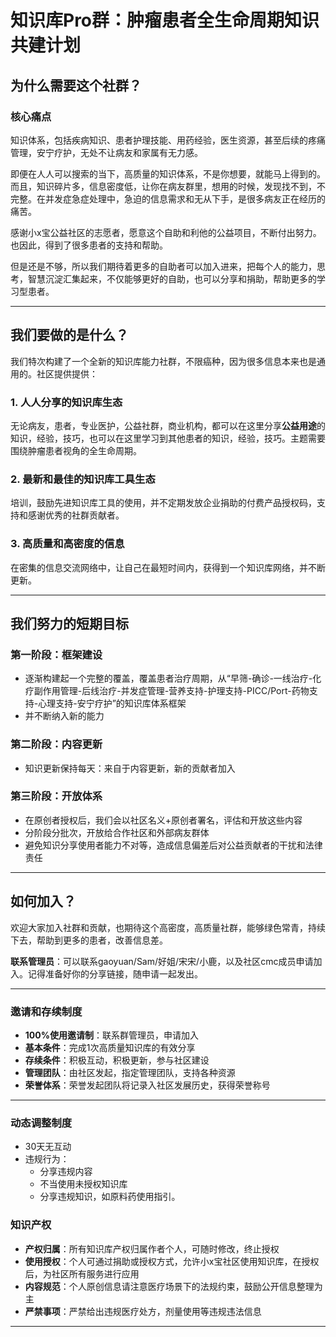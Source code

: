 # 知识库Pro群：肿瘤患者全生命周期知识共建计划

## 为什么需要这个社群？

### 核心痛点
知识体系，包括疾病知识、患者护理技能、用药经验，医生资源，甚至后续的疼痛管理，安宁疗护，无处不让病友和家属有无力感。

即便在人人可以搜索的当下，高质量的知识体系，不是你想要，就能马上得到的。而且，知识碎片多，信息密度低，让你在病友群里，想用的时候，发现找不到，不完整。在并发症急症处理中，急迫的信息需求和无从下手，是很多病友正在经历的痛苦。

感谢小x宝公益社区的志愿者，愿意这个自助和利他的公益项目，不断付出努力。也因此，得到了很多患者的支持和帮助。

但是还是不够，所以我们期待着更多的自助者可以加入进来，把每个人的能力，思考，智慧沉淀汇集起来，不仅能够更好的自助，也可以分享和捐助，帮助更多的学习型患者。

---

## 我们要做的是什么？

我们特次构建了一个全新的知识库能力社群，不限癌种，因为很多信息本来也是通用的。社区提供提供：

### 1. 人人分享的知识库生态
无论病友，患者，专业医护，公益社群，商业机构，都可以在这里分享**公益用途**的知识，经验，技巧，也可以在这里学习到其他患者的知识，经验，技巧。主题需要围绕肿瘤患者视角的全生命周期。

### 2. 最新和最佳的知识库工具生态
培训，鼓励先进知识库工具的使用，并不定期发放企业捐助的付费产品授权码，支持和感谢优秀的社群贡献者。

### 3. 高质量和高密度的信息
在密集的信息交流网络中，让自己在最短时间内，获得到一个知识库网络，并不断更新。

---

## 我们努力的短期目标

### 第一阶段：框架建设
- 逐渐构建起一个完整的覆盖，覆盖患者治疗周期，从“早筛-确诊-一线治疗-化疗副作用管理-后线治疗-并发症管理-营养支持-护理支持-PICC/Port-药物支持-心理支持-安宁疗护”的知识库体系框架
- 并不断纳入新的能力

### 第二阶段：内容更新
- 知识更新保持每天：来自于内容更新，新的贡献者加入

### 第三阶段：开放体系
- 在原创者授权后，我们会以社区名义+原创者署名，评估和开放这些内容
- 分阶段分批次，开放给合作社区和外部病友群体
- 避免知识分享使用者能力不对等，造成信息偏差后对公益贡献者的干扰和法律责任

---

## 如何加入？

欢迎大家加入社群和贡献，也期待这个高密度，高质量社群，能够绿色常青，持续下去，帮助到更多的患者，改善信息差。

**联系管理员**：可以联系gaoyuan/Sam/好姐/宋宋/小鹿，以及社区cmc成员申请加入。记得准备好你的分享链接，随申请一起发出。

--- 
### 邀请和存续制度
- **100%使用邀请制**：联系群管理员，申请加入
- **基本条件**：完成1次高质量知识库的有效分享
- **存续条件**：积极互动，积极更新，参与社区建设
- **管理团队**：由社区发起，指定管理团队，支持各种资源
- **荣誉体系**：荣誉发起团队将记录入社区发展历史，获得荣誉称号

---
### 动态调整制度
- 30天无互动
- 违规行为：
  - 分享违规内容
  - 不当使用未授权知识库
  - 分享违规知识，如原料药使用指引。

### 知识产权
- **产权归属**：所有知识库产权归属作者个人，可随时修改，终止授权
- **使用授权**：个人可通过捐助或授权方式，允许小x宝社区使用知识库，在授权后，为社区所有服务进行应用
- **内容规范**：个人原创信息请注意医疗场景下的法规约束，鼓励公开信息整理为主
- **严禁事项**：严禁给出违规医疗处方，剂量使用等违规违法信息

---

